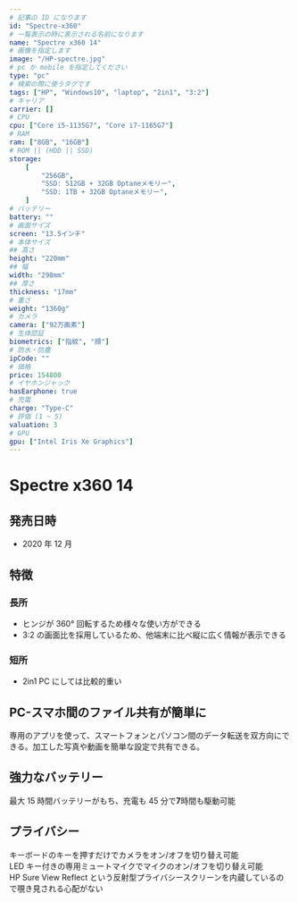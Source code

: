 ```yaml
---
# 記事の ID になります
id: "Spectre-x360"
# 一覧表示の時に表示される名前になります
name: "Spectre x360 14"
# 画像を指定します
image: "/HP-spectre.jpg"
# pc か mobile を指定してください
type: "pc"
# 検索の際に使うタグです
tags: ["HP", "Windows10", "laptop", "2in1", "3:2"]
# キャリア
carrier: []
# CPU
cpu: ["Core i5-1135G7", "Core i7-1165G7"]
# RAM
ram: ["8GB", "16GB"]
# ROM || (HDD || SSD)
storage:
    [
        "256GB",
        "SSD: 512GB + 32GB Optaneメモリー",
        "SSD: 1TB + 32GB Optaneメモリー",
    ]
# バッテリー
battery: ""
# 画面サイズ
screen: "13.5インチ"
# 本体サイズ
## 高さ
height: "220mm"
## 幅
width: "298mm"
## 厚さ
thickness: "17mm"
# 重さ
weight: "1360g"
# カメラ
camera: ["92万画素"]
# 生体認証
biometrics: ["指紋", "顔"]
# 防水・防塵
ipCode: ""
# 価格
price: 154800
# イヤホンジャック
hasEarphone: true
# 充電
charge: "Type-C"
# 評価 (1 ~ 5)
valuation: 3
# GPU
gpu: ["Intel Iris Xe Graphics"]
---
```


# Spectre x360 14

## 発売日時

- 2020 年 12 月

## 特徴

### 長所

- ヒンジが 360° 回転するため様々な使い方ができる
- 3:2 の画面比を採用しているため、他端末に比べ縦に広く情報が表示できる

### 短所

- 2in1 PC にしては比較的重い

## PC-スマホ間のファイル共有が簡単に

専用のアプリを使って、スマートフォンとパソコン間のデータ転送を双方向にできる。加工した写真や動画を簡単な設定で共有できる。

## 強力なバッテリー

最大 15 時間バッテリーがもち、充電も 45 分で**7**時間も駆動可能

## プライバシー

キーボードのキーを押すだけでカメラをオン/オフを切り替え可能  
LED キー付きの専用ミュートマイクでマイクのオン/オフを切り替え可能  
HP Sure View Reflect という反射型プライバシースクリーンを内蔵しているので覗き見される心配がない
